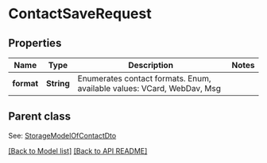 
# ContactSaveRequest
## Properties
Name | Type | Description | Notes
------------ | ------------- | ------------- | -------------
**format** | **String** | Enumerates contact formats. Enum, available values: VCard, WebDav, Msg | 


## Parent class

See: [StorageModelOfContactDto](StorageModelOfContactDto.md)

[[Back to Model list]](Models.md) [[Back to API README]](README.md)

